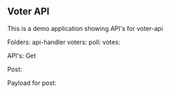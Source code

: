 ## Voter API

This is a demo application showing API's for voter-api


Folders:
    api-handler
    voters:
    poll:
    votes:

API's:
   Get


   Post:




Payload for post:

